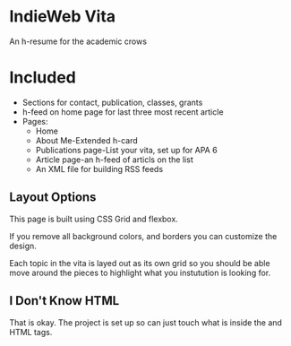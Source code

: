 # IndieWeb Vita

An h-resume for the academic crows

# Included
* Sections for contact, publication, classes, grants
* h-feed on home page for last three most recent article
* Pages:
  * Home
  * About Me-Extended h-card
  * Publications page-List your vita, set up for APA 6
  * Article page-an h-feed of articls on the list
  * An XML file for building RSS feeds


## Layout Options

This page is built using CSS Grid and flexbox. 

If you remove all background colors, and borders you can customize the design.

Each topic in the vita is layed out as its own grid so you should be able move around the pieces to highlight what you instutution is looking for.

## I Don't Know HTML

That is okay. The project is set up so can just touch what is inside the <opening> and </closing> HTML tags.


